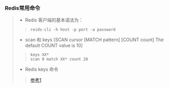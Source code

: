 ### Redis常用命令
> * Redis 客户端的基本语法为：
> >  ```shell
> > reids-cli -h host -p port -a password
> >  ```
> 
> * scan 和 keys [SCAN cursor [MATCH pattern] [COUNT count] The default COUNT value is 10]
> > ```shell
> > keys XX* 
> > scan 0 match XX* count 20
> > ``` 
> 
> * Redis keys 命令
> > [参考1](https://www.runoob.com/redis/redis-keys.html)